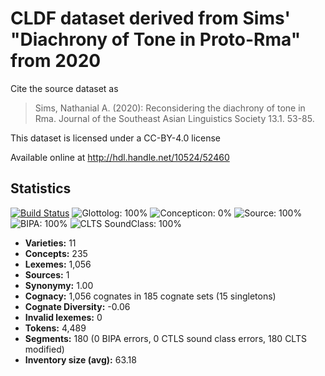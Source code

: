 # CLDF dataset derived from Sims' "Diachrony of Tone in Proto-Rma" from 2020

Cite the source dataset as

> Sims, Nathanial A. (2020): Reconsidering the diachrony of tone in Rma. Journal of the Southeast Asian Linguistics Society 13.1. 53-85.

This dataset is licensed under a CC-BY-4.0 license

Available online at http://hdl.handle.net/10524/52460

## Statistics


[![Build Status](https://travis-ci.org/lexibank/simsrma.svg?branch=master)](https://travis-ci.org/lexibank/simsrma)
![Glottolog: 100%](https://img.shields.io/badge/Glottolog-100%25-brightgreen.svg "Glottolog: 100%")
![Concepticon: 0%](https://img.shields.io/badge/Concepticon-0%25-red.svg "Concepticon: 0%")
![Source: 100%](https://img.shields.io/badge/Source-100%25-brightgreen.svg "Source: 100%")
![BIPA: 100%](https://img.shields.io/badge/BIPA-100%25-brightgreen.svg "BIPA: 100%")
![CLTS SoundClass: 100%](https://img.shields.io/badge/CLTS%20SoundClass-100%25-brightgreen.svg "CLTS SoundClass: 100%")

- **Varieties:** 11
- **Concepts:** 235
- **Lexemes:** 1,056
- **Sources:** 1
- **Synonymy:** 1.00
- **Cognacy:** 1,056 cognates in 185 cognate sets (15 singletons)
- **Cognate Diversity:** -0.06
- **Invalid lexemes:** 0
- **Tokens:** 4,489
- **Segments:** 180 (0 BIPA errors, 0 CTLS sound class errors, 180 CLTS modified)
- **Inventory size (avg):** 63.18